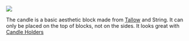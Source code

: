 ![](block:betterwithmods:candle)

The candle is a basic aesthetic block made from [Tallow](../items/tallow.md) and String. It can only be placed on the top of blocks, not on the sides. It looks great with [Candle Holders](candle_holders.md)